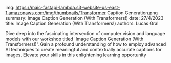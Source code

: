 img: https://maic-fastapi-lambda.s3-website-us-east-1.amazonaws.com/img/thumbnails/Transformer Caption Generation.png
summary: Image Caption Generation (With Transformers!)
date: 27/4/2023
title: Image Caption Generation (With Transformers!)
authors: Lucas Gral

Dive deep into the fascinating intersection of computer vision and language models with our workshop titled 'Image Caption Generation (With Transformers!)'. Gain a profound understanding of how to employ advanced AI techniques to create meaningful and contextually accurate captions for images. Elevate your skills in this enlightening learning opportunity